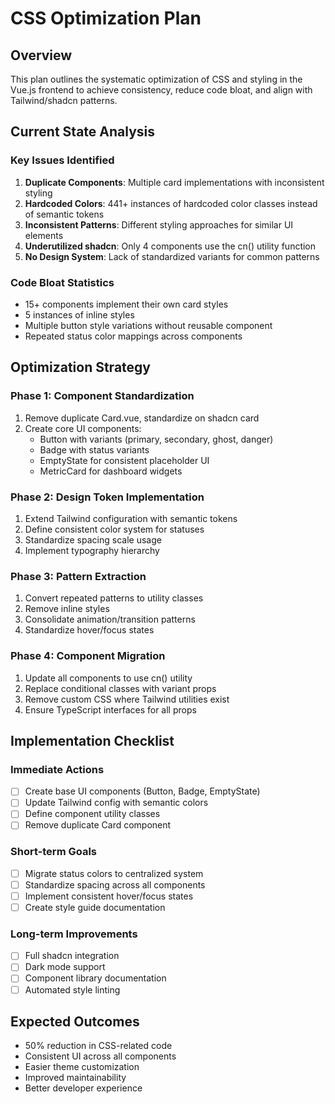 # CSS Optimization Plan

## Overview
This plan outlines the systematic optimization of CSS and styling in the Vue.js frontend to achieve consistency, reduce code bloat, and align with Tailwind/shadcn patterns.

## Current State Analysis

### Key Issues Identified
1. **Duplicate Components**: Multiple card implementations with inconsistent styling
2. **Hardcoded Colors**: 441+ instances of hardcoded color classes instead of semantic tokens
3. **Inconsistent Patterns**: Different styling approaches for similar UI elements
4. **Underutilized shadcn**: Only 4 components use the cn() utility function
5. **No Design System**: Lack of standardized variants for common patterns

### Code Bloat Statistics
- 15+ components implement their own card styles
- 5 instances of inline styles
- Multiple button style variations without reusable component
- Repeated status color mappings across components

## Optimization Strategy

### Phase 1: Component Standardization
1. Remove duplicate Card.vue, standardize on shadcn card
2. Create core UI components:
   - Button with variants (primary, secondary, ghost, danger)
   - Badge with status variants
   - EmptyState for consistent placeholder UI
   - MetricCard for dashboard widgets

### Phase 2: Design Token Implementation
1. Extend Tailwind configuration with semantic tokens
2. Define consistent color system for statuses
3. Standardize spacing scale usage
4. Implement typography hierarchy

### Phase 3: Pattern Extraction
1. Convert repeated patterns to utility classes
2. Remove inline styles
3. Consolidate animation/transition patterns
4. Standardize hover/focus states

### Phase 4: Component Migration
1. Update all components to use cn() utility
2. Replace conditional classes with variant props
3. Remove custom CSS where Tailwind utilities exist
4. Ensure TypeScript interfaces for all props

## Implementation Checklist

### Immediate Actions
- [ ] Create base UI components (Button, Badge, EmptyState)
- [ ] Update Tailwind config with semantic colors
- [ ] Define component utility classes
- [ ] Remove duplicate Card component

### Short-term Goals
- [ ] Migrate status colors to centralized system
- [ ] Standardize spacing across all components
- [ ] Implement consistent hover/focus states
- [ ] Create style guide documentation

### Long-term Improvements
- [ ] Full shadcn integration
- [ ] Dark mode support
- [ ] Component library documentation
- [ ] Automated style linting

## Expected Outcomes
- 50% reduction in CSS-related code
- Consistent UI across all components
- Easier theme customization
- Improved maintainability
- Better developer experience